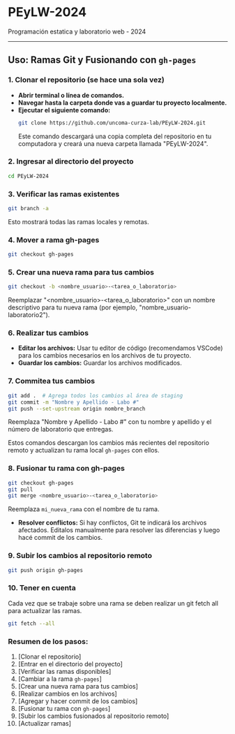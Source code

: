# PEyLW-2024
Programación estatica y laboratorio web - 2024

---

## Uso: Ramas Git y Fusionando con `gh-pages`

### 1. Clonar el repositorio (se hace una sola vez)
* **Abrir terminal o línea de comandos.**
* **Navegar hasta la carpeta donde vas a guardar tu proyecto localmente.**
* **Ejecutar el siguiente comando:**
   ```bash
   git clone https://github.com/uncoma-curza-lab/PEyLW-2024.git
   ```
   Este comando descargará una copia completa del repositorio en tu computadora y creará una nueva carpeta llamada "PEyLW-2024".

### 2. Ingresar al directorio del proyecto
   ```bash
   cd PEyLW-2024
   ```

### 3. Verificar las ramas existentes
   ```bash
   git branch -a
   ```
   Esto mostrará todas las ramas locales y remotas.
   
### 4. Mover a rama gh-pages
   ```bash
   git checkout gh-pages
   ```
### 5. Crear una nueva rama para tus cambios
   ```bash
   git checkout -b <nombre_usuario>-<tarea_o_laboratorio>
   ```
   Reemplazar "<nombre_usuario>-<tarea_o_laboratorio>" con un nombre descriptivo para tu nueva rama (por ejemplo, "nombre_usuario-laboratorio2").

### 6. Realizar tus cambios
   * **Editar los archivos:** Usar tu editor de código (recomendamos VSCode) para los cambios necesarios en los archivos de tu proyecto.
   * **Guardar los cambios:** Guardar los archivos modificados.

### 7. Commitea tus cambios
   ```bash
   git add .  # Agrega todos los cambios al área de staging
   git commit -m "Nombre y Apellido - Labo #"
   git push --set-upstream origin nombre_branch
   ```
   Reemplaza "Nombre y Apellido - Labo #" con tu nombre y apellido y el número de laboratorio que entregas.

   Estos comandos descargan los cambios más recientes del repositorio remoto y actualizan tu rama local `gh-pages` con ellos.

### 8. Fusionar tu rama con gh-pages
   ```bash
   git checkout gh-pages
   git pull
   git merge <nombre_usuario>-<tarea_o_laboratorio>
   ```
   Reemplaza `mi_nueva_rama` con el nombre de tu rama.

   * **Resolver conflictos:** Si hay conflictos, Git te indicará los archivos afectados. Editalos manualmente para resolver las diferencias y luego hacé commit de los cambios.

### 9. Subir los cambios al repositorio remoto
   ```bash
   git push origin gh-pages
   ```

### 10. Tener en cuenta

Cada vez que se trabaje sobre una rama se deben realizar un git fetch all para actualizar las ramas.

   ```bash
   git fetch --all
   ```

### Resumen de los pasos:

1. [Clonar el repositorio]
2. [Entrar en el directorio del proyecto]
3. [Verificar las ramas disponibles]
4. [Cambiar a la rama `gh-pages`]
5. [Crear una nueva rama para tus cambios]
6. [Realizar cambios en los archivos]
7. [Agregar y hacer commit de los cambios]
8. [Fusionar tu rama con `gh-pages`]
9. [Subir los cambios fusionados al repositorio remoto]
10. [Actualizar ramas]

